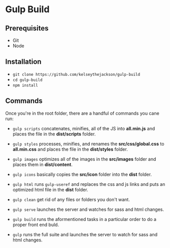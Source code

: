 # Gulp Build

## Prerequisites
* Git
* Node

## Installation
* `git clone https://github.com/kelseythejackson/gulp-build`
* `cd gulp-build`
* `npm install`

## Commands
Once you're in the root folder, there are a handful of commands you cane run:
* `gulp scripts` concatenates, minifies, all of the JS into **all.min.js** and places the file in the **dist/scripts** folder.

* `gulp styles` processes, minifies, and renames the **src/css/global.css** to  **all.min.css** and places the file in the **dist/styles** folder.

* `gulp images` optimizes all of the images in the **src/images** folder and places them in **dist/content**.

* `gulp icons` basically copies the **src/icon** folder into the **dist** folder.

* `gulp html` runs `gulp-useref` and replaces the css and js links and puts an optimized html file in the **dist** folder.

* `gulp clean` get rid of any files or folders you don't want.

* `gulp serve` launches the server and watches for sass and html changes.

* `gulp build` runs the aformentioned tasks in a particular order to do a proper front end buld.

* `gulp` runs the full suite and launches the server to watch for sass and html changes.

